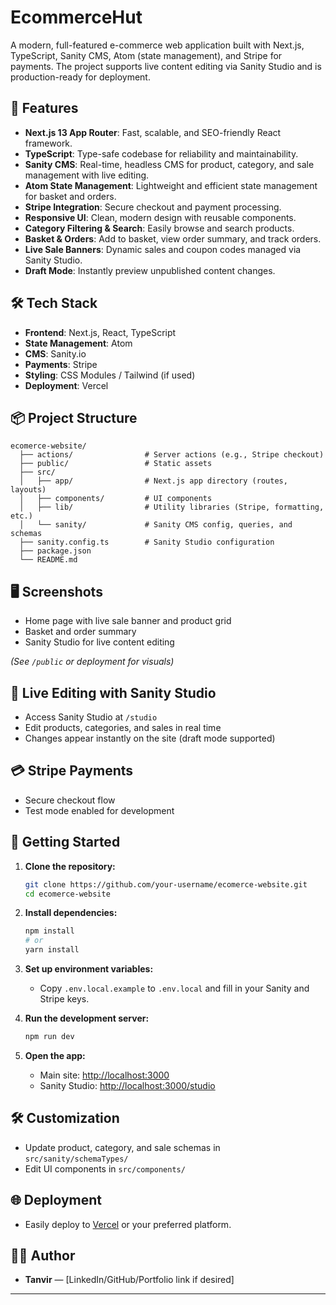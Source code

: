 # EcommerceHut

A modern, full-featured e-commerce web application built with Next.js, TypeScript, Sanity CMS, Atom (state management), and Stripe for payments. The project supports live content editing via Sanity Studio and is production-ready for deployment.

## 🚀 Features

- **Next.js 13 App Router**: Fast, scalable, and SEO-friendly React framework.
- **TypeScript**: Type-safe codebase for reliability and maintainability.
- **Sanity CMS**: Real-time, headless CMS for product, category, and sale management with live editing.
- **Atom State Management**: Lightweight and efficient state management for basket and orders.
- **Stripe Integration**: Secure checkout and payment processing.
- **Responsive UI**: Clean, modern design with reusable components.
- **Category Filtering & Search**: Easily browse and search products.
- **Basket & Orders**: Add to basket, view order summary, and track orders.
- **Live Sale Banners**: Dynamic sales and coupon codes managed via Sanity Studio.
- **Draft Mode**: Instantly preview unpublished content changes.

## 🛠️ Tech Stack

- **Frontend**: Next.js, React, TypeScript
- **State Management**: Atom
- **CMS**: Sanity.io
- **Payments**: Stripe
- **Styling**: CSS Modules / Tailwind (if used)
- **Deployment**: Vercel

## 📦 Project Structure

```
ecomerce-website/
  ├── actions/                # Server actions (e.g., Stripe checkout)
  ├── public/                 # Static assets
  ├── src/
  │   ├── app/                # Next.js app directory (routes, layouts)
  │   ├── components/         # UI components
  │   ├── lib/                # Utility libraries (Stripe, formatting, etc.)
  │   └── sanity/             # Sanity CMS config, queries, and schemas
  ├── sanity.config.ts        # Sanity Studio configuration
  ├── package.json
  └── README.md
```

## 🖥️ Screenshots

- Home page with live sale banner and product grid
- Basket and order summary
- Sanity Studio for live content editing

_(See `/public` or deployment for visuals)_

## 📝 Live Editing with Sanity Studio

- Access Sanity Studio at `/studio`
- Edit products, categories, and sales in real time
- Changes appear instantly on the site (draft mode supported)

## 💳 Stripe Payments

- Secure checkout flow
- Test mode enabled for development

## 🏁 Getting Started

1. **Clone the repository:**

   ```bash
   git clone https://github.com/your-username/ecomerce-website.git
   cd ecomerce-website
   ```

2. **Install dependencies:**

   ```bash
   npm install
   # or
   yarn install
   ```

3. **Set up environment variables:**

   - Copy `.env.local.example` to `.env.local` and fill in your Sanity and Stripe keys.

4. **Run the development server:**

   ```bash
   npm run dev
   ```

5. **Open the app:**
   - Main site: [http://localhost:3000](http://localhost:3000)
   - Sanity Studio: [http://localhost:3000/studio](http://localhost:3000/studio)

## 🛠️ Customization

- Update product, category, and sale schemas in `src/sanity/schemaTypes/`
- Edit UI components in `src/components/`

## 🌐 Deployment

- Easily deploy to [Vercel](https://vercel.com/) or your preferred platform.

## 🙋‍♂️ Author

- **Tanvir** — [LinkedIn/GitHub/Portfolio link if desired]

---
